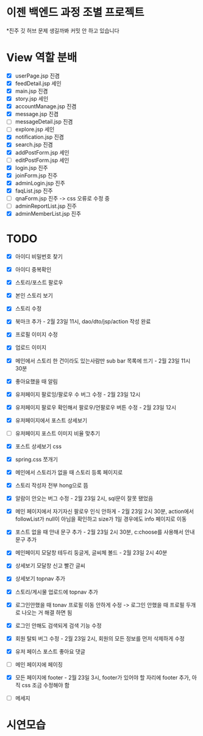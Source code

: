 # 이젠 백엔드 과정 조별 프로젝트

*진주 깃 허브 문제 생길까봐 커밋 안 하고 있습니다

# View 역할 분배
- [x] userPage.jsp 진겸
- [x] feedDetail.jsp 세인
- [x] main.jsp 진겸
- [x] story.jsp 세인
- [x] accountManage.jsp 진겸
- [x] message.jsp 진겸
- [ ] messageDetail.jsp 진겸
- [ ] explore.jsp 세인
- [x] notification.jsp 진겸
- [x] search.jsp 진겸
- [x] addPostForm.jsp 세인
- [ ] editPostForm.jsp 세인
- [x] login.jsp 진주
- [x] joinForm.jsp 진주
- [x] adminLogin.jsp 진주
- [x] faqList.jsp 진주
- [ ] qnaForm.jsp 진주 -> css 오류로 수정 중
- [ ] adminReportList.jsp 진주
- [x] adminMemberList.jsp 진주

# TODO
- [x] 아이디 비밀번호 찾기
- [x] 아이디 중복확인
- [x] 스토리/포스트 팔로우
- [x] 본인 스토리 보기
- [x] 스토리 수정
- [x] 북마크 추가 - 2월 23일 11시, dao/dto/jsp/action 작성 완료
- [x] 프로필 이미지 수정
- [x] 업로드 이미지
- [x] 메인에서 스토리 한 건이라도 있는사람만 sub bar 목록에 뜨기 - 2월 23일 11시 30분
- [x] 좋아요했을 때 알림
- [x] 유저페이지 팔로잉/팔로우 수 버그 수정 - 2월 23일 12시
- [x] 유저페이지 팔로우 확인해서 팔로우/언팔로우 버튼 수정 - 2월 23일 12시
- [x] 유저페이지에서 포스트 상세보기
- [ ] 유저페이지 포스트 이미지 비율 맞추기
- [x] 포스트 상세보기 css
- [x] spring.css 쪼개기
- [x] 메인에서 스토리가 없을 때 스토리 등록 페이지로
- [x] 스토리 작성자 전부 hong으로 뜸
- [x] 알람이 안오는 버그 수정 - 2월 23일 2시, sql문이 잘못 됐었음
- [x] 메인 페이지에서 자기자신 팔로우 인식 안하게 - 2월 23일 2시 30분, action에서 followList가 null이 아님을 확인하고 size가 1일 경우에도 info 페이지로 이동
- [x] 포스트 없을 때 안내 문구 추가  - 2월 23일 2시 30분, c:choose를 사용해서 안내문구 추가
- [x] 메인페이지 모달창 테두리 둥글게, 글씨체 볼드 - 2월 23일 2시 40분
- [x] 상세보기 모달창 신고 빨간 글씨
- [x] 상세보기 topnav 추가
- [x] 스토리/게시물 업로드에 topnav 추가
- [x] 로그인안했을 때 tonav 프로필 이동 안하게 수정 -> 로그인 안했을 때 프로필 두개로 나오는 거 해결 하면 됨 
- [x] 로그인 안해도 검색되게 검색 기능 수정
- [x] 회원 탈퇴 버그 수정 - 2월 23일 2시, 회원의 모든 정보를 먼저 삭제하게 수정
- [x] 유저 페이스 포스트 좋아요 댓글
- [ ] 메인 페이지에 페이징
- [x] 모든 페이지에 footer - 2월 23일 3시, footer가 있어야 할 자리에 footer 추가, 아직 css 조금 수정해야 함

- [ ] 메세지

# 시연모습
